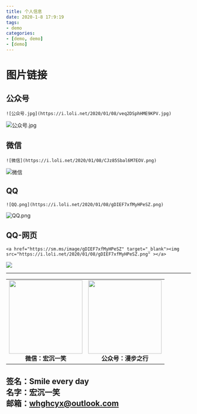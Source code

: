 ```yaml
---
title: 个人信息
date: 2020-1-8 17:9:19
tags: 
- demo
categories:
- [demo, demo]
- [demo]
---
```

# 图片链接 #
## 公众号 ##
```
![公众号.jpg](https://i.loli.net/2020/01/08/veq2DSphHME9KPV.jpg)
```

![公众号.jpg](https://i.loli.net/2020/01/08/veq2DSphHME9KPV.jpg)
## 微信 ##
```
![微信](https://i.loli.net/2020/01/08/CJz85Sbal6M7EOV.png)
```

![微信](https://i.loli.net/2020/01/08/CJz85Sbal6M7EOV.png)
## QQ ##
```
![QQ.png](https://i.loli.net/2020/01/08/gDIEF7xfMyHPeSZ.png)
```

![QQ.png](https://i.loli.net/2020/01/08/gDIEF7xfMyHPeSZ.png)
## QQ-网页 ##
```
<a href="https://sm.ms/image/gDIEF7xfMyHPeSZ" target="_blank"><img src="https://i.loli.net/2020/01/08/gDIEF7xfMyHPeSZ.png" ></a>
```


<a href="https://sm.ms/image/gDIEF7xfMyHPeSZ" target="_blank"><img src="https://i.loli.net/2020/01/08/gDIEF7xfMyHPeSZ.png" ></a>  

---
<center>
<table>
    <tr>
        <td >
            <center>
                <img src="https://i.loli.net/2020/01/08/CJz85Sbal6M7EOV.png" width="200"/>
            </center>
            <center style="font-weight:900">
                微信：宏沉一笑
            </center>
        </td>
        <td >
            <center>
                <img src="https://i.loli.net/2020/01/08/veq2DSphHME9KPV.jpg" width="200"/>
            </center>
            <center style="font-weight:900">
                公众号：漫步之行
            </center>
        </td>
    </tr>
</table>
</center>


**签名：Smile every day**    
**名字：宏沉一笑**   
**邮箱：whghcyx@outlook.com**  
---
